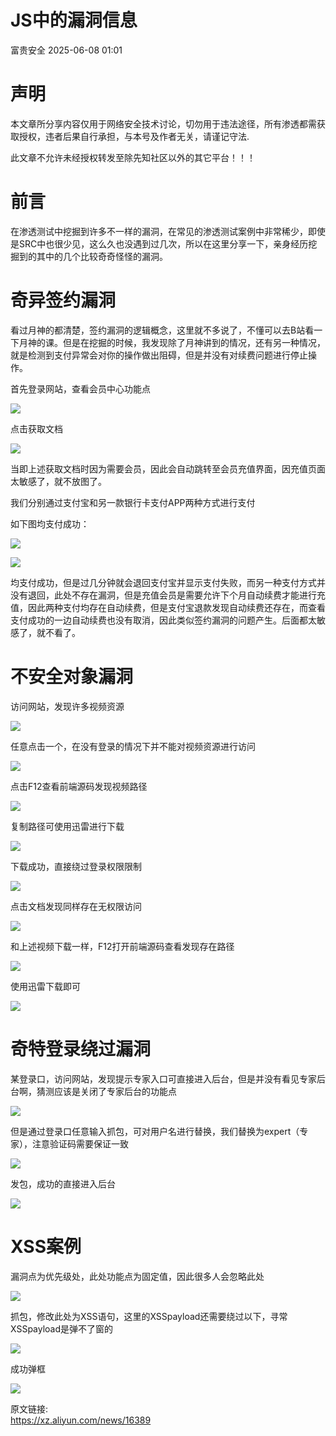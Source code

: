 #  JS中的漏洞信息  
 富贵安全   2025-06-08 01:01  
  
# 声明  
  
本文章所分享内容仅用于网络安全技术讨论，切勿用于违法途径，所有渗透都需获取授权，违者后果自行承担，与本号及作者无关，请谨记守法.  
  
此文章不允许未经授权转发至除先知社区以外的其它平台！！！  
# 前言  
  
在渗透测试中挖掘到许多不一样的漏洞，在常见的渗透测试案例中非常稀少，即使是SRC中也很少见，这么久也没遇到过几次，所以在这里分享一下，亲身经历挖掘到的其中的几个比较奇奇怪怪的漏洞。  
# 奇异签约漏洞  
  
看过月神的都清楚，签约漏洞的逻辑概念，这里就不多说了，不懂可以去B站看一下月神的课。但是在挖掘的时候，我发现除了月神讲到的情况，还有另一种情况，就是检测到支付异常会对你的操作做出阻碍，但是并没有对续费问题进行停止操作。  
  
首先登录网站，查看会员中心功能点  
  
![](https://mmbiz.qpic.cn/sz_mmbiz_png/veA9QmcJk5kBpTicuPBt9nNsFJsbmHt3p9kEFxeRKY8GN5hkLyeKEoSLuH3YW1A9AgOypIYm2ArjBSeUovdanEQ/640?wx_fmt=png&from=appmsg "")  
  
  
点击获取文档  
  
![](https://mmbiz.qpic.cn/sz_mmbiz_png/veA9QmcJk5kBpTicuPBt9nNsFJsbmHt3pAReAfPaU4k8fPC0KNRLwWlFrvdOQh2ob22sedhGtce52UXC81bicL1g/640?wx_fmt=png&from=appmsg "")  
  
  
当即上述获取文档时因为需要会员，因此会自动跳转至会员充值界面，因充值页面太敏感了，就不放图了。  
  
我们分别通过支付宝和另一款银行卡支付APP两种方式进行支付  
  
如下图均支付成功：  
  
![](https://mmbiz.qpic.cn/sz_mmbiz_png/veA9QmcJk5kBpTicuPBt9nNsFJsbmHt3picniashVJ7MRSDVU3BhAmgUlludd3x3bvL1EQNRkvjWHjfUW9OAicSNaw/640?wx_fmt=png&from=appmsg "")  
  
![](https://mmbiz.qpic.cn/sz_mmbiz_png/veA9QmcJk5kBpTicuPBt9nNsFJsbmHt3p2zEHGp3ABI5nlWduDSg9pXRFIkFFibAEXiaUGDzjfz0c5gHTFGjcwFqQ/640?wx_fmt=png&from=appmsg "")  
  
  
均支付成功，但是过几分钟就会退回支付宝并显示支付失败，而另一种支付方式并没有退回，此处不存在漏洞，但是充值会员是需要允许下个月自动续费才能进行充值，因此两种支付均存在自动续费，但是支付宝退款发现自动续费还存在，而查看支付成功的一边自动续费也没有取消，因此类似签约漏洞的问题产生。后面都太敏感了，就不看了。  
# 不安全对象漏洞  
  
访问网站，发现许多视频资源  
  
![](https://mmbiz.qpic.cn/sz_mmbiz_png/veA9QmcJk5kBpTicuPBt9nNsFJsbmHt3p7TZ9J2gHBdC6pZcwNdgrMwrLGwDPSDp8ktYiaS3hIOL4SFkZgEviaXJA/640?wx_fmt=png&from=appmsg "")  
  
  
任意点击一个，在没有登录的情况下并不能对视频资源进行访问  
  
![](https://mmbiz.qpic.cn/sz_mmbiz_png/veA9QmcJk5kBpTicuPBt9nNsFJsbmHt3pyZ25fLYoibX1mJ77d76AdH9tjY7spcgQmeIib9BdicOpUibJO6VQwbLUZg/640?wx_fmt=png&from=appmsg "")  
  
  
点击F12查看前端源码发现视频路径  
  
![](https://mmbiz.qpic.cn/sz_mmbiz_png/veA9QmcJk5kBpTicuPBt9nNsFJsbmHt3p3WItMgb12BrhkdYUQR9ELa39AeaHMAgSxkGKADyZibdFbu3quVdHSvw/640?wx_fmt=png&from=appmsg "")  
  
  
复制路径可使用迅雷进行下载  
  
![](https://mmbiz.qpic.cn/sz_mmbiz_png/veA9QmcJk5kBpTicuPBt9nNsFJsbmHt3pbWrNS3wvmxI4ibuib3niaaAdUCtOwciaYLxic0Nax2XGTGQdf1sTOm0lKhw/640?wx_fmt=png&from=appmsg "")  
  
  
下载成功，直接绕过登录权限限制  
  
![](https://mmbiz.qpic.cn/sz_mmbiz_png/veA9QmcJk5kBpTicuPBt9nNsFJsbmHt3pW1xvERmszYXVr0MBJib49FOyrqvyHWwdTawIaic3Lhv7BksZian3h96BA/640?wx_fmt=png&from=appmsg "")  
  
  
点击文档发现同样存在无权限访问  
  
![](https://mmbiz.qpic.cn/sz_mmbiz_png/veA9QmcJk5kBpTicuPBt9nNsFJsbmHt3pnNqG3JnPQUe6JJ7VvbyX6bk37dicFQ4E5DNAhbzxS5E3ABbkyIzEWJw/640?wx_fmt=png&from=appmsg "")  
  
  
和上述视频下载一样，F12打开前端源码查看发现存在路径  
  
![](https://mmbiz.qpic.cn/sz_mmbiz_png/veA9QmcJk5kBpTicuPBt9nNsFJsbmHt3pwhKibicdkeozqCVdtQLLjrBedrhibhYAKEpkHDevys7V8OkjZyC9ssQoA/640?wx_fmt=png&from=appmsg "")  
  
  
使用迅雷下载即可  
  
![](https://mmbiz.qpic.cn/sz_mmbiz_png/veA9QmcJk5kBpTicuPBt9nNsFJsbmHt3pxfcbqZGFYRl2aicfJIqDsBF1tR6zDkZwMdJEqQoicdG1e9cltQoxkuNg/640?wx_fmt=png&from=appmsg "")  
# 奇特登录绕过漏洞  
  
某登录口，访问网站，发现提示专家入口可直接进入后台，但是并没有看见专家后台啊，猜测应该是关闭了专家后台的功能点  
  
![](https://mmbiz.qpic.cn/sz_mmbiz_png/veA9QmcJk5kBpTicuPBt9nNsFJsbmHt3pJNSA2KLosuaPbsicaZhAOoPJSIyoWNibnU3suJNoOt0sAV2OAEevGnyw/640?wx_fmt=png&from=appmsg "")  
  
  
但是通过登录口任意输入抓包，可对用户名进行替换，我们替换为expert（专家），注意验证码需要保证一致  
  
![](https://mmbiz.qpic.cn/sz_mmbiz_png/veA9QmcJk5kBpTicuPBt9nNsFJsbmHt3pycguiaQicQDEgfpleKtX83JjjnTluHnE2lKYrBzCbpIOxibia7kaZBQjUg/640?wx_fmt=png&from=appmsg "")  
  
  
发包，成功的直接进入后台  
  
![](https://mmbiz.qpic.cn/sz_mmbiz_png/veA9QmcJk5kBpTicuPBt9nNsFJsbmHt3pAnGJNn1xJjeN9wUf2zXQVtXIX8jp6vsV6YroKWU7HH9keU586hTzCQ/640?wx_fmt=png&from=appmsg "")  
# XSS案例  
  
漏洞点为优先级处，此处功能点为固定值，因此很多人会忽略此处  
  
![](https://mmbiz.qpic.cn/sz_mmbiz_png/veA9QmcJk5kBpTicuPBt9nNsFJsbmHt3pPOnp2FQGQQsEzAdCH946icnzMeVib2dCRTUKicDBicgkUTdEuv2HRvLdTw/640?wx_fmt=png&from=appmsg "")  
  
  
抓包，修改此处为XSS语句，这里的XSSpayload还需要绕过以下，寻常XSSpayload是弹不了窗的  
  
![](https://mmbiz.qpic.cn/sz_mmbiz_png/veA9QmcJk5kBpTicuPBt9nNsFJsbmHt3pZUsuENicQ3dhagrSa92QS1v1jJgEr6sZE4VibSd6dFx9ibd3WleicB6Ntw/640?wx_fmt=png&from=appmsg "")  
  
  
成功弹框  
  
![](https://mmbiz.qpic.cn/sz_mmbiz_png/veA9QmcJk5kBpTicuPBt9nNsFJsbmHt3pyS6v6Znlp00lmfMvvib2KQ2Yp94jbr1d75fqaUnUrq6pcnktnvtSxtw/640?wx_fmt=png&from=appmsg "")  
  
  
原文链接:  
https://xz.aliyun.com/news/16389  
  
